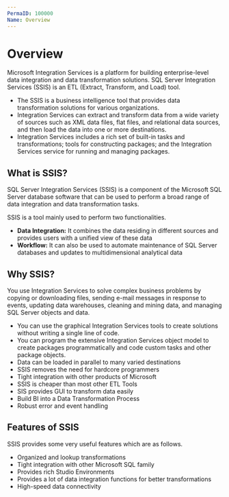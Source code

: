 ```yaml
---
PermaID: 100000
Name: Overview
---
```


# Overview

Microsoft Integration Services is a platform for building enterprise-level data integration and data transformation solutions. SQL Server Integration Services (SSIS) is an ETL (Extract, Transform, and Load) tool.

 - The SSIS is a business intelligence tool that provides data transformation solutions for various organizations.
 - Integration Services can extract and transform data from a wide variety of sources such as XML data files, flat files, and relational data sources, and then load the data into one or more destinations.
 - Integration Services includes a rich set of built-in tasks and transformations; tools for constructing packages; and the Integration Services service for running and managing packages. 

## What is SSIS?

SQL Server Integration Services (SSIS) is a component of the Microsoft SQL Server database software that can be used to perform a broad range of data integration and data transformation tasks.

SSIS is a tool mainly used to perform two functionalities.

 - **Data Integration:** It combines the data residing in different sources and provides users with a unified view of these data
 - **Workflow:** It can also be used to automate maintenance of SQL Server databases and updates to multidimensional analytical data

## Why SSIS? 

You use Integration Services to solve complex business problems by copying or downloading files, sending e-mail messages in response to events, updating data warehouses, cleaning and mining data, and managing SQL Server objects and data.

 - You can use the graphical Integration Services tools to create solutions without writing a single line of code. 
 - You can program the extensive Integration Services object model to create packages programmatically and code custom tasks and other package objects.
 - Data can be loaded in parallel to many varied destinations
 - SSIS removes the need for hardcore programmers
 - Tight integration with other products of Microsoft
 - SSIS is cheaper than most other ETL Tools
 - SIS provides GUI to transform data easily
 - Build BI into a Data Transformation Process
 - Robust error and event handling

## Features of SSIS

SSIS provides some very useful features which are as follows.

 - Organized and lookup transformations
 - Tight integration with other Microsoft SQL family
 - Provides rich Studio Environments
 - Provides a lot of data integration functions for better transformations
 - High-speed data connectivity
